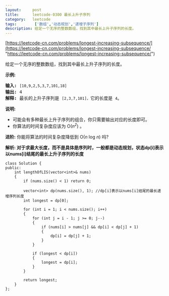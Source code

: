 ```yaml
---
layout:     post
title:      leetcode-0300 最长上升子序列
category:   leetcode
tags:        ['数组','动态规划','递增子序列']
description: 给定一个无序的整数数组，找到其中最长上升子序列的长度。
---
```


[https://leetcode-cn.com/problems/longest-increasing-subsequence/](https://leetcode-cn.com/problems/longest-increasing-subsequence/ "https://leetcode-cn.com/problems/longest-increasing-subsequence/")

<div class="notranslate"><p>给定一个无序的整数数组，找到其中最长上升子序列的长度。</p>

<p><strong>示例:</strong></p>

<pre><strong>输入:</strong> <code>[10,9,2,5,3,7,101,18]
</code><strong>输出: </strong>4 
<strong>解释: </strong>最长的上升子序列是&nbsp;<code>[2,3,7,101]，</code>它的长度是 <code>4</code>。</pre>

<p><strong>说明:</strong></p>

<ul>
	<li>可能会有多种最长上升子序列的组合，你只需要输出对应的长度即可。</li>
	<li>你算法的时间复杂度应该为&nbsp;O(<em>n<sup>2</sup></em>) 。</li>
</ul>

<p><strong>进阶:</strong> 你能将算法的时间复杂度降低到&nbsp;O(<em>n</em> log <em>n</em>) 吗?</p>
</div>

<p><strong>解析: 对于求最大长度，而不是具体是序列时，一般都是动态规划，状态dp[i]表示以nums[i]结尾的最长上升子序列的长度</strong></p>

	class Solution {
	public:
	    int lengthOfLIS(vector<int>& nums) 
	    {
	        if (nums.size() < 1) return 0;
	
	        vector<int> dp(nums.size(), 1); //dp[i]表示以nums[i]结尾的最长递增序列长度
	        int longest = dp[0];
	
	        for (int i = 1; i < nums.size(); i++)
	        {
	            for (int j = i - 1; j >= 0; j--)
	            {
	                if (nums[i] > nums[j] && dp[i] < dp[j] + 1)
	                {
	                    dp[i] = dp[j] + 1;
	                }
	            }
	
	            if (longest < dp[i])
	            {
	                longest = dp[i];
	            }
	        }
	
	        return longest;
	    }
	};